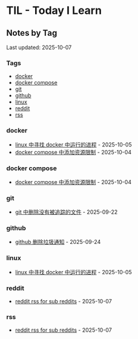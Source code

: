 # TIL - Today I Learn


<!-- BEGINNING OF NOTES INDEX HOOK -->
## Notes by Tag

Last updated: 2025-10-07

### Tags
- [docker](#docker)
- [docker compose](#docker-compose)
- [git](#git)
- [github](#github)
- [linux](#linux)
- [reddit](#reddit)
- [rss](#rss)

<a id="docker"></a>
### docker
- [linux 中寻找 docker 中运行的进程](notes/linux%20%E4%B8%AD%E5%AF%BB%E6%89%BE%20docker%20%E4%B8%AD%E8%BF%90%E8%A1%8C%E7%9A%84%E8%BF%9B%E7%A8%8B.md) - 2025-10-05
- [docker compose 中添加资源限制](notes/docker%20compose%20%E4%B8%AD%E6%B7%BB%E5%8A%A0%E8%B5%84%E6%BA%90%E9%99%90%E5%88%B6.md) - 2025-10-04

<a id="docker-compose"></a>
### docker compose
- [docker compose 中添加资源限制](notes/docker%20compose%20%E4%B8%AD%E6%B7%BB%E5%8A%A0%E8%B5%84%E6%BA%90%E9%99%90%E5%88%B6.md) - 2025-10-04

<a id="git"></a>
### git
- [git 中删除没有被追踪的文件](notes/git%20%E4%B8%AD%E5%88%A0%E9%99%A4%E6%B2%A1%E6%9C%89%E8%A2%AB%E8%BF%BD%E8%B8%AA%E7%9A%84%E6%96%87%E4%BB%B6.md) - 2025-09-22

<a id="github"></a>
### github
- [github 删除垃圾通知](notes/github%20%E5%88%A0%E9%99%A4%E5%9E%83%E5%9C%BE%E9%80%9A%E7%9F%A5.md) - 2025-09-24

<a id="linux"></a>
### linux
- [linux 中寻找 docker 中运行的进程](notes/linux%20%E4%B8%AD%E5%AF%BB%E6%89%BE%20docker%20%E4%B8%AD%E8%BF%90%E8%A1%8C%E7%9A%84%E8%BF%9B%E7%A8%8B.md) - 2025-10-05

<a id="reddit"></a>
### reddit
- [reddit rss for sub reddits](notes/reddit%20rss%20for%20sub%20reddits.md) - 2025-10-07

<a id="rss"></a>
### rss
- [reddit rss for sub reddits](notes/reddit%20rss%20for%20sub%20reddits.md) - 2025-10-07
<!-- END OF NOTES INDEX HOOK -->
